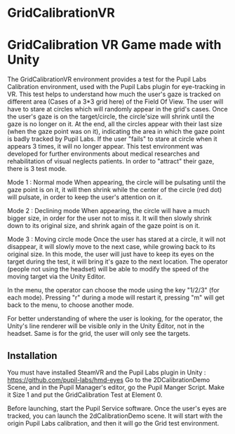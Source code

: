 # GridCalibrationVR
GridCalibration VR Game made with Unity
========

The GridCalibrationVR environment provides a test for the Pupil Labs Calibration environment, used with the Pupil Labs plugin for eye-tracking in VR.
This test helps to understand how much the user's gaze is tracked on different area (Cases of a 3*3 grid here) of the Field Of View. 
The user will have to stare at circles which will randomly appear in the grid's cases. Once the user's gaze is on the target/circle, the circle'size will
shrink until the gaze is no longer on it. At the end, all the circles appear with their last size (when the gaze point was on it), indicating 
the area in which the gaze point is badly tracked by Pupil Labs.
If the user "fails" to stare at circle when it appears 3 times, it will no longer appear.
This test environment was developed for further environments about medical researches and rehabilitation of visual neglects patients.
In order to "attract" their gaze, there is 3 test mode.

Mode 1 : Normal mode
When appearing, the circle will be pulsating until the gaze point is on it, it will then shrink while the center of the circle (red dot)
will pulsate, in order to keep the user's attention on it.

Mode 2 : Declining mode
When appearing, the circle will have a much bigger size, in order for the user not to miss it. It will then slowly shrink down to its
original size, and shrink again of the gaze point is on it.

Mode 3 : Moving circle mode
Once the user has stared at a circle, it will not disappear, it will slowly move to the next case, while growing back to its original size.
In this mode, the user will just have to keep its eyes on the target during the test, it will bring it's gaze to the next location.
The operator (people not using the headset) will be able to modify the speed of the moving target via the Unity Editor.

In the menu, the operator can choose the mode using the key "1/2/3" (for each mode). Pressing "r" during a mode will restart it,
pressing "m" will get back to the menu, to choose another mode.

For better understanding of where the user is looking, for the operator, the Unity's line renderer will be visible only in the Unity Editor,
not in the headset.
Same is for the grid, the user will only see the targets.


Installation
------------

You must have installed SteamVR and the Pupil Labs plugin in Unity : https://github.com/pupil-labs/hmd-eyes
Go to the 2DCalibrationDemo Scene, and in the Pupil Manager's editor, go the Pupil Manger Script.
Make it Size 1 and put the GridCalibration Test at Element 0.

Before launching, start the Pupil Service software. Once the user's eyes are tracked, you can launch the 2dCalibrationDemo scene.
It will start with the origin Pupil Labs calibration, and then it will go the Grid test environment.

